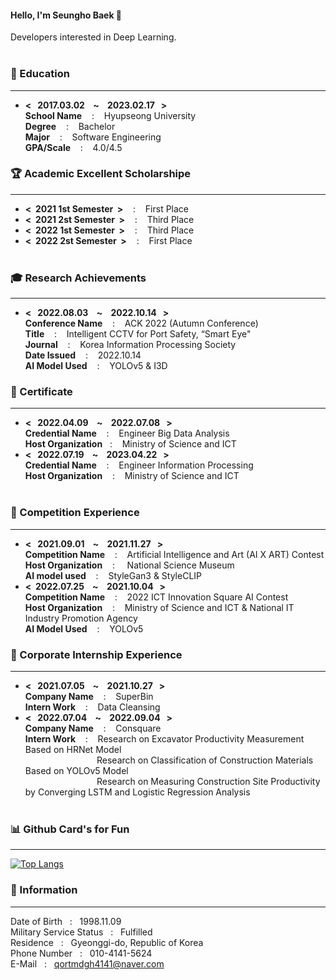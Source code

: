 #### Hello, I'm Seungho Baek 👋
Developers interested in Deep Learning.
<br/> 
<br/>  

### 🏫 Education
--------------------------
- **< &nbsp; 2017.03.02 &nbsp;&nbsp; ~ &nbsp;&nbsp; 2023.02.17 &nbsp; >** <br/> 
**School Name** &nbsp;&nbsp; : &nbsp;&nbsp; Hyupseong University <br/> 
**Degree** &nbsp;&nbsp; : &nbsp;&nbsp; Bachelor <br/>
**Major** &nbsp;&nbsp; : &nbsp;&nbsp; Software Engineering <br/>
**GPA/Scale** &nbsp;&nbsp; : &nbsp;&nbsp; 4.0/4.5 <br/>
### 🏆 Academic Excellent Scholarshipe <br/> 
--------------------------
- **<&nbsp; 2021 1st Semester &nbsp;>** &nbsp;&nbsp; : &nbsp;&nbsp; First Place <br/> 
- **<&nbsp; 2021 2st Semester &nbsp;>** &nbsp;&nbsp; : &nbsp;&nbsp; Third Place <br/> 
- **<&nbsp; 2022 1st Semester &nbsp;>** &nbsp;&nbsp; : &nbsp;&nbsp; Third Place <br/> 
- **<&nbsp; 2022 2st Semester &nbsp;>** &nbsp;&nbsp; : &nbsp;&nbsp; First Place <br/> <br/>

### 🎓 Research Achievements <br/> 
--------------------------
- **< &nbsp; 2022.08.03 &nbsp;&nbsp; ~ &nbsp;&nbsp; 2022.10.14 &nbsp; >** <br/> 
**Conference Name** &nbsp;&nbsp; : &nbsp;&nbsp; ACK 2022 (Autumn Conference) <br/> 
**Title** &nbsp;&nbsp; : &nbsp;&nbsp; Intelligent CCTV for Port Safety, “Smart Eye" <br/> 
**Journal** &nbsp;&nbsp; : &nbsp;&nbsp; Korea Information Processing Society <br/> 
**Date Issued** &nbsp;&nbsp; : &nbsp;&nbsp; 2022.10.14 <br/> 
**AI Model Used** &nbsp;&nbsp; : &nbsp;&nbsp; YOLOv5 & I3D <br/> 
### 🥈 Certificate <br/> 
--------------------------
- **< &nbsp; 2022.04.09 &nbsp;&nbsp; ~ &nbsp;&nbsp; 2022.07.08 &nbsp; >** <br/> 
**Credential Name** &nbsp;&nbsp; : &nbsp;&nbsp; Engineer Big Data Analysis <br/> 
**Host Organization**&nbsp;&nbsp; : &nbsp;&nbsp; Ministry of Science and ICT <br/>
- **< &nbsp; 2022.07.19 &nbsp;&nbsp; ~ &nbsp;&nbsp; 2023.04.22 &nbsp; >** <br/> 
**Credential Name** &nbsp;&nbsp; : &nbsp;&nbsp; Engineer Information Processing <br/> 
**Host Organization** &nbsp;&nbsp; : &nbsp;&nbsp; Ministry of Science and ICT <br/> <br/>

### 🏃 Competition Experience <br/> 
--------------------------
- **< &nbsp; 2021.09.01 &nbsp;&nbsp; ~ &nbsp;&nbsp; 2021.11.27 &nbsp; >** <br/> 
**Competition Name** &nbsp;&nbsp; : &nbsp;&nbsp; Artificial Intelligence and Art (AI X ART) Contest <br/> 
**Host Organization** &nbsp;&nbsp; : &nbsp;&nbsp;&nbsp; National Science Museum <br/> 
**AI model used** &nbsp;&nbsp; : &nbsp;&nbsp; StyleGan3 & StyleCLIP <br/>
- **< &nbsp;2022.07.25 &nbsp;&nbsp; ~ &nbsp;&nbsp; 2021.10.04 &nbsp; >** <br/> 
**Competition Name** &nbsp;&nbsp; : &nbsp;&nbsp; 2022 ICT Innovation Square AI Contest <br/> 
**Host Organization** &nbsp;&nbsp; : &nbsp;&nbsp; Ministry of Science and ICT &  National IT Industry Promotion Agency <br/> 
**AI Model Used** &nbsp;&nbsp; : &nbsp;&nbsp; YOLOv5 <br/>
### 🏢 Corporate Internship Experience <br/> 
--------------------------
- **< &nbsp; 2021.07.05 &nbsp;&nbsp; ~ &nbsp;&nbsp; 2021.10.27 &nbsp; >** <br/> 
**Company Name** &nbsp;&nbsp; : &nbsp;&nbsp; SuperBin <br/> 
**Intern Work** &nbsp;&nbsp; : &nbsp;&nbsp; Data Cleansing <br/> 
- **< &nbsp; 2022.07.04 &nbsp;&nbsp; ~ &nbsp;&nbsp; 2022.09.04 &nbsp; >** <br/> 
**Company Name** &nbsp;&nbsp; : &nbsp;&nbsp; Consquare<br/> 
**Intern Work** &nbsp;&nbsp; : &nbsp;&nbsp; Research on Excavator Productivity Measurement Based on HRNet Model <br/> 
&nbsp;&nbsp;&nbsp;&nbsp;&nbsp;&nbsp;&nbsp;&nbsp;&nbsp;&nbsp;&nbsp;&nbsp;&nbsp;&nbsp;&nbsp;&nbsp;&nbsp;&nbsp;&nbsp;&nbsp;&nbsp;&nbsp;&nbsp;&nbsp;&nbsp;&nbsp;&nbsp;&nbsp; Research on Classification of Construction Materials Based on YOLOv5 Model <br/> 
&nbsp;&nbsp;&nbsp;&nbsp;&nbsp;&nbsp;&nbsp;&nbsp;&nbsp;&nbsp;&nbsp;&nbsp;&nbsp;&nbsp;&nbsp;&nbsp;&nbsp;&nbsp;&nbsp;&nbsp;&nbsp;&nbsp;&nbsp;&nbsp;&nbsp;&nbsp;&nbsp;&nbsp; Research on Measuring Construction Site Productivity by Converging LSTM and Logistic Regression Analysis <br/> <br/> 

### 📊 Github Card's for Fun <br/>
-------------------------
[![Top Langs](https://github-readme-stats.vercel.app/api/top-langs/?username=qortmdgh4141&langs_count=8)](https://github.com/anuraghazra/github-readme-stats) <br/>
### 📃 Information <br/>
-------------------------
Date of Birth &nbsp; : &nbsp; 1998.11.09 <br/>
Military Service Status &nbsp; : &nbsp; Fulfilled <br/>
Residence &nbsp; : &nbsp; Gyeonggi-do, Republic of Korea <br/>
Phone Number &nbsp; : &nbsp; 010-4141-5624 <br/>
E-Mail &nbsp; : &nbsp; qortmdgh4141@naver.com <br/>
